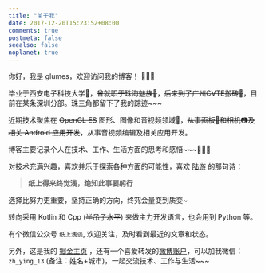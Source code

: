```yaml
---
title: "关于我"
date: 2017-12-20T15:23:52+08:00
comments: true
postmeta: false
seealso: false
noplanet: true
---
```


你好，我是 glumes，欢迎访问我的博客！ 🎉🎉🎉

毕业于西安电子科技大学🏫，~~曾就职于珠海魅族📱~~，~~后来到了广州CVTE搬砖🍭~~，目前在某条深圳分部。珠三角都留下了我的踪迹~~~

近期技术聚焦在 ~~OpenGL ES~~ 图形、图像和音视频领域💪，~~从事画板🎨和相机📷及相关 Android 应用开发~~，从事音视频编辑及相关应用开发。

博客主要记录个人在技术、工作、生活方面的思考和感悟~~~🤔🤔🤔

对技术充满兴趣，喜欢并乐于探索各种方面的可能性，喜欢 [陆游](https://baike.baidu.com/item/%E9%99%86%E6%B8%B8) 的那句诗：

> **纸上得来终觉浅，绝知此事要躬行**

选择比努力更重要，坚持正确的方向，终究会量变到质变~

转向采用 Kotlin 和 Cpp (~~半吊子水平~~) 来做主力开发语言，也会用到 Python 等。

有个微信公众号 `纸上浅谈`, 欢迎关注，及时看到最近的文章和状态。 

另外，这是我的 [掘金主页](https://juejin.im/user/576f506a2e958a0078e5af0a) ，还有一个喜爱转发的[微博账户](https://www.weibo.com/u/3157458295)，可以加我微信： `zh_ying_13` (备注：姓名+城市)，一起交流技术、工作与生活~~~

